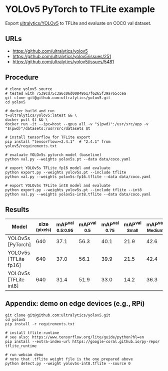# YOLOv5 PyTorch to TFLite example

Export [ultralytics/YOLOv5](https://github.com/ultralytics/yolov5) to TFLite and evaluate on COCO val dataset.

## URLs

- https://github.com/ultralytics/yolov5
- https://github.com/ultralytics/yolov5/issues/251
- https://github.com/ultralytics/yolov5/issues/5481

## Procedure

```
# clone yolov5 source
# tested with 7539cd75c3a6c06d00848617f6265f39a765ccea
git clone git@github.com:ultralytics/yolov5.git
cd yolov5

# docker build and run
t=ultralytics/yolov5:latest && \
docker pull $t && \
docker run -it --ipc=host --gpus all -v "$(pwd)":/usr/src/app -v "$(pwd)"/datasets:/usr/src/datasets $t

# install tensorflow for TFLite export
pip install "tensorflow>=2.4.1"  # "2.4.1" from yolov5/requirements.txt

# evaluate YOLOv5s pytorch model (baseline)
python val.py --weights yolov5s.pt --data data/coco.yaml

# export YOLOv5s TFLite fp16 model and evaluate
python export.py --weights yolov5s.pt --include tflite
python val.py --weights yolov5s-fp16.tflite --data data/coco.yaml

# export YOLOv5s TFLite int8 model and evaluate
python export.py --weights yolov5s.pt --include tflite --int8
python val.py --weights yolov5s-int8.tflite --data data/coco.yaml
```

## Results

|Model |size<br><sup>(pixels) |mAP<sup>val<br>0.5:0.95 |mAP<sup>val<br>0.5 |mAP<sup>val<br>0.75 |mAP<sup>val<br>Small |mAP<sup>val<br>Medium |mAP<sup>val<br>Large
|---                   |--- |---  |---  |---  |---  |---  |---
|YOLOv5s [PyTorch]     |640 |37.1 |56.3 |40.1 |21.9 |42.6 |47.2
|YOLOv5s [TFLite fp16] |640 |37.0 |56.1 |39.9 |21.5 |42.4 |47.5
|YOLOv5s [TFLite int8] |640 |31.4 |51.9 |33.0 |14.2 |36.3 |43.5

## Appendix: demo on edge devices (e.g., RPi)

```
git clone git@github.com:ultralytics/yolov5.git
cd yolov5
pip install -r requirements.txt

# install tflite-runtime
# see also: https://www.tensorflow.org/lite/guide/python?hl=en
pip install --extra-index-url https://google-coral.github.io/py-repo/ tflite_runtime

# run webcam demo
# note that .tflite weight file is the one prepared above
python detect.py --weight yolov5s-int8.tflite --source 0
```
